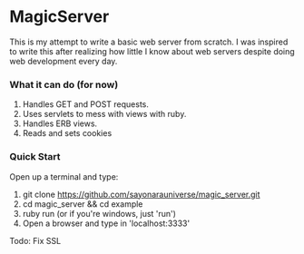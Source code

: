 MagicServer
=========

This is my attempt to write a basic web server from scratch. I was inspired to write this after realizing how little I know about web servers despite doing web development every day.

### What it can do (for now)

1. Handles GET and POST requests. 
2. Uses servlets to mess with views with ruby. 
3. Handles ERB views.
4. Reads and sets cookies

### Quick Start

Open up a terminal and type:

1. git clone https://github.com/sayonarauniverse/magic_server.git
2. cd magic_server && cd example
3. ruby run (or if you're windows, just 'run')
4. Open a browser and type in 'localhost:3333'

Todo: Fix SSL
